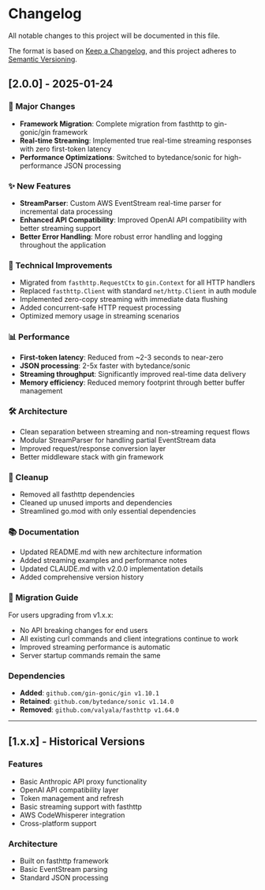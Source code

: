 # Changelog

All notable changes to this project will be documented in this file.

The format is based on [Keep a Changelog](https://keepachangelog.com/en/1.0.0/),
and this project adheres to [Semantic Versioning](https://semver.org/spec/v2.0.0.html).

## [2.0.0] - 2025-01-24

### 🚀 Major Changes
- **Framework Migration**: Complete migration from fasthttp to gin-gonic/gin framework
- **Real-time Streaming**: Implemented true real-time streaming responses with zero first-token latency
- **Performance Optimizations**: Switched to bytedance/sonic for high-performance JSON processing

### ✨ New Features
- **StreamParser**: Custom AWS EventStream real-time parser for incremental data processing
- **Enhanced API Compatibility**: Improved OpenAI API compatibility with better streaming support
- **Better Error Handling**: More robust error handling and logging throughout the application

### 🔧 Technical Improvements
- Migrated from `fasthttp.RequestCtx` to `gin.Context` for all HTTP handlers
- Replaced `fasthttp.Client` with standard `net/http.Client` in auth module
- Implemented zero-copy streaming with immediate data flushing
- Added concurrent-safe HTTP request processing
- Optimized memory usage in streaming scenarios

### 📊 Performance
- **First-token latency**: Reduced from ~2-3 seconds to near-zero
- **JSON processing**: 2-5x faster with bytedance/sonic
- **Streaming throughput**: Significantly improved real-time data delivery
- **Memory efficiency**: Reduced memory footprint through better buffer management

### 🛠️ Architecture
- Clean separation between streaming and non-streaming request flows
- Modular StreamParser for handling partial EventStream data
- Improved request/response conversion layer
- Better middleware stack with gin framework

### 🧹 Cleanup
- Removed all fasthttp dependencies
- Cleaned up unused imports and dependencies
- Streamlined go.mod with only essential dependencies

### 📚 Documentation
- Updated README.md with new architecture information
- Added streaming examples and performance notes
- Updated CLAUDE.md with v2.0.0 implementation details
- Added comprehensive version history

### 🔄 Migration Guide
For users upgrading from v1.x.x:
- No API breaking changes for end users
- All existing curl commands and client integrations continue to work
- Improved streaming performance is automatic
- Server startup commands remain the same

### Dependencies
- **Added**: `github.com/gin-gonic/gin v1.10.1`
- **Retained**: `github.com/bytedance/sonic v1.14.0`
- **Removed**: `github.com/valyala/fasthttp v1.64.0`

---

## [1.x.x] - Historical Versions

### Features
- Basic Anthropic API proxy functionality
- OpenAI API compatibility layer
- Token management and refresh
- Basic streaming support with fasthttp
- AWS CodeWhisperer integration
- Cross-platform support

### Architecture
- Built on fasthttp framework
- Basic EventStream parsing
- Standard JSON processing
